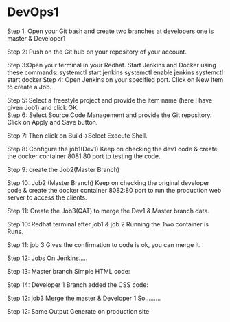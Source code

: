 # DevOps1


Step 1: Open your Git bash and create two branches at developers one is master &
Developer1


Step 2: Push on the Git hub on your repository of your account.

Step 3:Open your terminal in your Redhat. Start Jenkins and Docker using these commands:
systemctl start jenkins 
systemctl enable jenkins 
systemctl start docker
Step 4: Open Jenkins on your specified port. Click on New Item to create a Job.
 
Step 5: Select a freestyle project and provide the item name (here I have given Job1) and click OK.                        
Step 6: Select Source Code Management and provide the Git repository. Click on Apply and Save button.
                                                                                

Step 7: Then click on Build->Select Execute Shell. 

Step 8: Configure the job1(Dev1) Keep on checking the dev1 code & create the docker container 8081:80 port to testing the code. 

Step 9: create the Job2(Master Branch)
                                                                                
Step 10: Job2 (Master Branch) Keep on checking the original developer code & create the docker container 8082:80 port to run the production web server to access the clients.
                                                                                
Step 11: Create the Job3(QAT) to merge the Dev1 & Master branch data.
                                                                                
Step 10: Redhat terminal after job1 & job 2 Running the Two container is Runs.

Step 11: job 3 Gives the confirmation to code is ok, you can merge it.
                                                                                
Step 12: Jobs On Jenkins.....
                                                                                    

Step 13: Master branch Simple HTML code:

Step 14: Developer 1 Branch added the CSS code:

Step 12: job3 Merge the master & Developer 1 So.........

Step 12: Same Output Generate on production site

